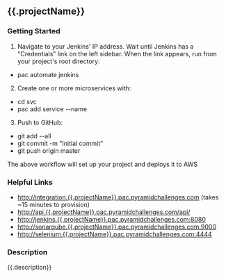 ## {{.projectName}}

### Getting Started
1. Navigate to your Jenkins' IP address. Wait until Jenkins has a "Credentials" link on the left sidebar. When the link appears, run from your project's root directory:

* pac automate jenkins

2. Create one or more microservices with:

* cd svc
* pac add service --name <service-name>

3. Push to GitHub:

* git add --all
* git commit -m "Initial commit"
* git push origin master

The above workflow will set up your project and deploys it to AWS

### Helpful Links
* [http://integration.{{.projectName}}.pac.pyramidchallenges.com](http://integration.{{.projectName}}.pac.pyramidchallenges.com) (takes ~15 minutes to provision)
* [http://api.{{.projectName}}.pac.pyramidchallenges.com/api/<service-name>](http://api.{{.projectName}}.pac.pyramidchallenges.com/api/<service-name>)
* [http://jenkins.{{.projectName}}.pac.pyramidchallenges.com:8080](http://jenkins.{{.projectName}}.pac.pyramidchallenges.com:8080)
* [http://sonarqube.{{.projectName}}.pac.pyramidchallenges.com:9000](http://sonarqube.{{.projectName}}.pac.pyramidchallenges.com:9000)
* [http://selenium.{{.projectName}}.pac.pyramidchallenges.com:4444](http://selenium.{{.projectName}}.pac.pyramidchallenges.com:4444)

### Description
{{.description}}